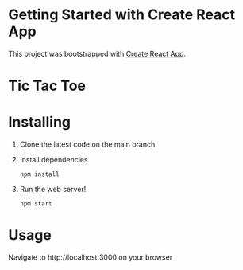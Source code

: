 # Getting Started with Create React App

This project was bootstrapped with [Create React App](https://github.com/facebook/create-react-app).

# Tic Tac Toe 

#  Installing
1. Clone the latest code on the main branch
2. Install dependencies

   `npm install`

3. Run the web server!

   `npm start`

#  Usage
Navigate to http://localhost:3000 on your browser
